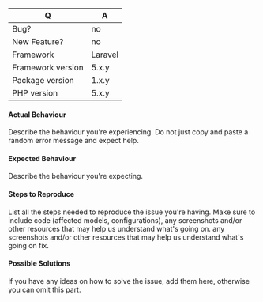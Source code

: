 | Q                 | A
| ----------------- | ---
| Bug?              | no|yes
| New Feature?      | no|yes
| Framework         | Laravel|Lumen
| Framework version | 5.x.y
| Package version   | 1.x.y
| PHP version       | 5.x.y|7.x.y

#### Actual Behaviour

Describe the behaviour you're experiencing. Do not just copy and paste a random error message and expect help.


#### Expected Behaviour

Describe the behaviour you're expecting.


#### Steps to Reproduce

List all the steps needed to reproduce the issue you're having. Make sure to include code (affected models, configurations),
any screenshots and/or other resources that may help us understand what's going on.
any screenshots and/or other resources that may help us understand what's going on fix.

#### Possible Solutions

If you have any ideas on how to solve the issue, add them here, otherwise you can omit this part.

